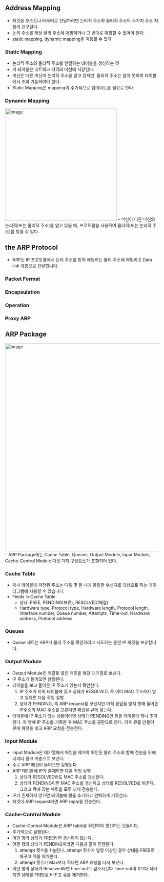 ## Address Mapping
- 패킷을 호스트나 라우터로 전달하려면 논리적 주소와 물리적 주소의 두가지 주소 지정이 요구된다.
- 논리 주소를 해당 물리 주소에 매핑하거나 그 반대로 매핑할 수 있어야 한다.
- static mapping, dynamic mapping을 이용할 수 있다

### Static Mapping
- 논리적 주소와 물리적 주소를 연결하는 테이블을 생성하는 것
- 이 테이블은 네트워크 각각의 머신에 저장된다.
- 머신은 다른 머신의 논리적 주소를 알고 있지만, 물리적 주소는 알지 못하여 테이블에서 조회 가능하여야 한다.
- Static Mapping은 mapping이 주기적으로 업데이트를 필요로 한다.

### Dynamic Mapping
<img width="366" alt="image" src="https://user-images.githubusercontent.com/110087065/209656082-bd042671-2ea7-4814-ad82-d853f16aa4a6.png">
- 머신이 다른 머신의 논리적(또는 물리적 주소)를 알고 있을 때, 프로토콜을 사용하여 물리적(또는 논리적 주소)를 찾을 수 있다.


## the ARP Protocol
- ARP는 IP 프로토콜에서 논리 주소를 받아 해당하는 물리 주소에 매핑하고 Data link 계층으로 전달합니다.

### Packet Format
### Encapsulation
### Operation
### Proxy ARP


## ARP Package
<img width="678" alt="image" src="https://user-images.githubusercontent.com/110087065/209832471-6a84d6f2-07b2-4a83-b64d-0d794fb8da10.png">
- ARP Package에는 Cache Table, Queues, Output Module, Input Module, Cache-Control Module 다섯 가지 구성요소가 포함되어 있다.

### Cache Table
- 캐시 테이블에 저장된 주소는 다음 몇 분 내에 동일한 수신자를 대상으로 하는 데이터그램에 사용할 수 있습니다.
- Fields in Cache Table
  - 상태: FREE, PENDING(보류), RESOLVED(해결)
  - Hardware type, Protocol type, Hardware length, Protocol length, Interface number, Queue number, Attempts, Time-out, Hardware address, Protocol address

### Queues
- Queue 세트는 ARP가 물리 주소를 확인하려고 시도하는 동안 IP 패킷을 보유합니다. 

### Output Module
- Output Module은 해결됮 않은 패킷을 해당 대기열로 보낸다.
- IP 주소가 들어오면 실행된다.
- 테이블을 보고 들어온 IP 주소가 있는지 확인한다.
  1. IP 주소가 이미 테이블에 있고 상태가 RESOLVED, 즉 이미 MAC 주소까지 알고 있다면 다음 작업 실행
  2. 상태가 PENDING, 즉 ARP request를 보냈지만 아직 응답을 받지 못해 들어온 IP주소의 MAC 주소를 모른다면 패킷을 큐에 넣는다. 
- 테이블에 IP 주소가 없는 상황이라면 상태가 PENDING인 행을 테이블에 하나 추가한다. 이 행에 IP 주소를 기록한 후 MAC 주소를 공란으로 둔다. 이후 큐를 만들어 큐에 패킷을 넣고 ARP 요청을 전송한다.

### Input Module
- Input Module은 대기열에서 패킷을 제거학 확인된 물리 주소와 함께 전송을 위해 데이터 링크 계층으로 보낸다.
- 주로 ARP 페킷이 들어오면 실행된다.
- ARP 테이블에 IP가 존재하면 다음 작업 실행
  1. 상태가 RESOLVED라도 MAC 주소를 갱신한다.
  2. 상태가 PENDING이면 MAC 주소를 갱신하고 상태를 RESOLVED로 바꾼다. 그리고 큐에 있는 패킷을 모두 꺼내 전송한다.
- IP가 존재하지 않으면 테이블에 행을 추가하고 완벽하게 기록한다.
- 패킷이 ARP request라면 ARP reply를 전송한다.

### Cache-Control Module
- Cache-Control Module은 ARP table을 확인하여 갱신하는 모듈이다.
- 주기적으로 실행된다.
- 어떤 행의 상태가 FREE라면 갱신하지 않는다.
- 어떤 행의 상태가 PENDING이라면 다음과 같이 진행한다.
  1. attempt 횟수를 1 늘린다. attempt 횟수가 일정 이상인 경우 상태를 FREE로 바꾸고 큐를 제거한다.
  2. attempt 횟수가 Max보다 적다면 ARP 요청을 다시 보낸다.
- 어떤 행의 상태가 Resolved라면 time-out으 감소시킨다. time-out이 0보다 작아지면 상태를 FREE로 바꾸고 큐를 제거한다.



